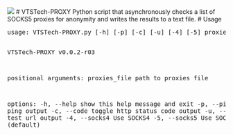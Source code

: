 <img src="https://imgur.com/dCwo7KJ.png">
# VTSTech-PROXY
 Python script that asynchronously checks a list of SOCKS5 proxies for anonymity and writes the results to a text file.
# Usage
<pre>
usage: VTSTech-PROXY.py [-h] [-p] [-c] [-u] [-4] [-5] proxies_file

VTSTech-PROXY v0.0.2-r03

positional arguments:
  proxies_file  path to proxies file

options:
  -h, --help    show this help message and exit
  -p, --ping    toggle ping output
  -c, --code    toggle http status code output
  -u, --url     toggle test url output
  -4, --socks4  Use SOCKS4
  -5, --socks5  Use SOCKS5 (default)
</pre> 